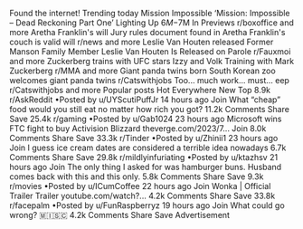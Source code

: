 Found the internet!
Trending today
Mission Impossible
‘Mission: Impossible – Dead Reckoning Part One’ Lighting Up $6M-$7M In Previews
r/boxoffice and more
Aretha Franklin's will
Jury rules document found in Aretha Franklin's couch is valid will
r/news and more
Leslie Van Houten released
Former Manson Family Member Leslie Van Houten Is Released on Parole
r/Fauxmoi and more
Zuckerberg trains with UFC stars
Izzy and Volk Training with Mark Zuckerberg
r/MMA and more
Giant panda twins born
South Korean zoo welcomes giant panda twins
r/Catswithjobs
Too... much work... must... eep
r/Catswithjobs and more
Popular posts
Hot
Everywhere
New
Top
8.9k
r/AskReddit
•Posted by
u/UYScutiPuffJr
14 hours ago
Join
What “cheap” food would you still eat no matter how rich you got?
11.2k Comments
Share
Save
25.4k
r/gaming
•Posted by
u/Gab1024
23 hours ago
Microsoft wins FTC fight to buy Activision Blizzard
theverge.com/2023/7...
Join
8.0k Comments
Share
Save
33.3k
r/Tinder
•Posted by
u/Zhinii1
23 hours ago
Join
I guess ice cream dates are considered a terrible idea nowadays
6.7k Comments
Share
Save
29.8k
r/mildlyinfuriating
•Posted by
u/ktazhsv
21 hours ago
Join
The only thing I asked for was hamburger buns. Husband comes back with this and this only.
5.8k Comments
Share
Save
9.3k
r/movies
•Posted by
u/ICumCoffee
22 hours ago
Join
Wonka | Official Trailer
Trailer
youtube.com/watch?...
4.2k Comments
Share
Save
33.8k
r/facepalm
•Posted by
u/FunRaspberryz
19 hours ago
Join
What could go wrong?
 🇲​🇮​🇸​🇨​
4.2k Comments
Share
Save
Advertisement